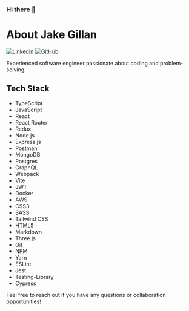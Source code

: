 ### Hi there 👋

<!--
**JakeGillan/JakeGillan** is a ✨ _special_ ✨ repository because its `README.md` (this file) appears on your GitHub profile.

Here are some ideas to get you started:

- 🔭 I’m currently working on ...
- 🌱 I’m currently learning ...
- 👯 I’m looking to collaborate on ...
- 🤔 I’m looking for help with ...
- 💬 Ask me about ...
- 📫 How to reach me: ...
- 😄 Pronouns: ...
- ⚡ Fun fact: ...
-->
# About Jake Gillan

[![LinkedIn](https://img.shields.io/badge/-LinkedIn-blue?style=flat-square&logo=LinkedIn&logoColor=white)](https://www.linkedin.com/in/jakegillan)
[![GitHub](https://img.shields.io/badge/-GitHub-black?style=flat-square&logo=GitHub&logoColor=white)](https://github.com/jakegillan)

Experienced software engineer passionate about coding and problem-solving.

## Tech Stack

- TypeScript
- JavaScript
- React
- React Router
- Redux
- Node.js
- Express.js
- Postman
- MongoDB
- Postgres
- GraphQL
- Webpack
- Vite
- JWT
- Docker
- AWS
- CSS3
- SASS
- Tailwind CSS
- HTML5
- Markdown
- Three.js
- Git
- NPM
- Yarn
- ESLint
- Jest
- Testing-Library
- Cypress

Feel free to reach out if you have any questions or collaboration opportunities!
